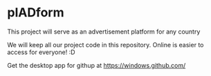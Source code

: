 # plADform
This project will serve as an advertisement platform for any country

We will keep all our project code in this repository. Online is easier to access
for everyone! :D

Get the desktop app for githup at https://windows.github.com/